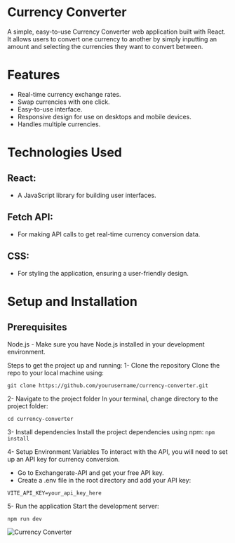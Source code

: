 # Currency Converter


A simple, easy-to-use Currency Converter web application built with React. It allows users to convert one currency to another by simply inputting an amount and selecting the currencies they want to convert between.

# Features
- Real-time currency exchange rates.
- Swap currencies with one click.
- Easy-to-use interface.
- Responsive design for use on desktops and mobile devices.
- Handles multiple currencies.

# Technologies Used

## React:
- A JavaScript library for building user interfaces.
## Fetch API:
- For making API calls to get real-time currency conversion data.
## CSS:
- For styling the application, ensuring a user-friendly design.

# Setup and Installation
## Prerequisites
Node.js - Make sure you have Node.js installed in your development environment.

Steps to get the project up and running:
1- Clone the repository
Clone the repo to your local machine using:

```
git clone https://github.com/yourusername/currency-converter.git
```

2- Navigate to the project folder
In your terminal, change directory to the project folder:

```
cd currency-converter
```

3- Install dependencies
Install the project dependencies using npm:
``` npm install ```

4- Setup Environment Variables
To interact with the API, you will need to set up an API key for currency conversion.

- Go to Exchangerate-API and get your free API key.
- Create a .env file in the root directory and add your API key:

```
VITE_API_KEY=your_api_key_here
```

5-  Run the application
Start the development server:

```
npm run dev

```

![Currency Converter](https://github.com/user-attachments/assets/08a3976f-16ab-4fc3-874c-c4717f77e0bd)
